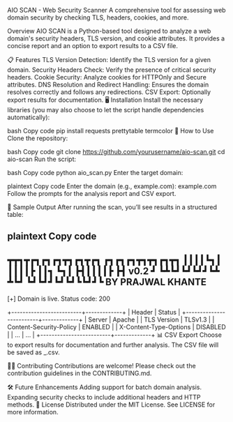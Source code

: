 AIO SCAN - Web Security Scanner
A comprehensive tool for assessing web domain security by checking TLS, headers, cookies, and more.

<!-- Add an illustrative banner image -->

Overview
AIO SCAN is a Python-based tool designed to analyze a web domain's security headers, TLS version, and cookie attributes. It provides a concise report and an option to export results to a CSV file.

📋 Features
TLS Version Detection: Identify the TLS version for a given domain.
Security Headers Check: Verify the presence of critical security headers.
Cookie Security: Analyze cookies for HTTPOnly and Secure attributes.
DNS Resolution and Redirect Handling: Ensures the domain resolves correctly and follows any redirections.
CSV Export: Optionally export results for documentation.
🖥️ Installation
Install the necessary libraries (you may also choose to let the script handle dependencies automatically):

bash
Copy code
pip install requests prettytable termcolor
🚀 How to Use
Clone the repository:

bash
Copy code
git clone https://github.com/yourusername/aio-scan.git
cd aio-scan
Run the script:

bash
Copy code
python aio_scan.py
Enter the target domain:

plaintext
Copy code
Enter the domain (e.g., example.com): example.com
Follow the prompts for the analysis report and CSV export.

📝 Sample Output
After running the scan, you’ll see results in a structured table:

plaintext
Copy code
------------------------------------------------------
┳┳┓┳┏┓┏┓┏┓┳┓┏┓┳┏┓  ┏┓┏┓┏┓┳┓┳┓┏┓┳┓
┃┃┃┃┗┓┃ ┃┃┃┃┣ ┃┃┓  ┗┓┃ ┣┫┃┃┃┃┣ ┣┫  v0.2
┛ ┗┻┗┛┗┛┗┛┛┗┻ ┻┗┛  ┗┛┗┛┛┗┛┗┛┗┗┛┛┗  BY PRAJWAL KHANTE
------------------------------------------------------

[+] Domain is live. Status code: 200

+-------------------------+-------------+
| Header                  | Status      |
+-------------------------+-------------+
| Server                  | Apache      |
| TLS Version             | TLSv1.3     |
| Content-Security-Policy | ENABLED     |
| X-Content-Type-Options  | DISABLED    |
| ...                     | ...         |
+-------------------------+-------------+
📊 CSV Export
Choose to export results for documentation and further analysis. The CSV file will be saved as <domain>_<timestamp>.csv.

🧑‍💻 Contributing
Contributions are welcome! Please check out the contribution guidelines in the CONTRIBUTING.md.

🛠️ Future Enhancements
Adding support for batch domain analysis.
Expanding security checks to include additional headers and HTTP methods.
🤝 License
Distributed under the MIT License. See LICENSE for more information.
